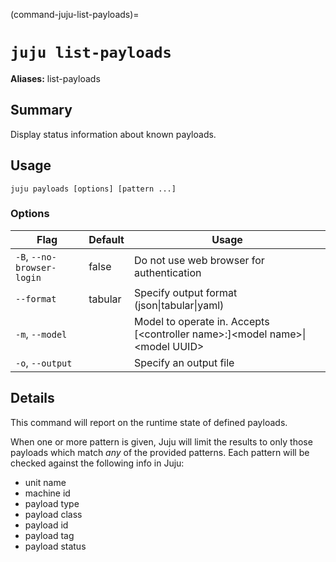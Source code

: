 (command-juju-list-payloads)=
# `juju list-payloads`
**Aliases:** list-payloads

## Summary
Display status information about known payloads.

## Usage
```juju payloads [options] [pattern ...]```

### Options
| Flag | Default | Usage |
| --- | --- | --- |
| `-B`, `--no-browser-login` | false | Do not use web browser for authentication |
| `--format` | tabular | Specify output format (json&#x7c;tabular&#x7c;yaml) |
| `-m`, `--model` |  | Model to operate in. Accepts [&lt;controller name&gt;:]&lt;model name&gt;&#x7c;&lt;model UUID&gt; |
| `-o`, `--output` |  | Specify an output file |

## Details

This command will report on the runtime state of defined payloads.

When one or more pattern is given, Juju will limit the results to only
those payloads which match *any* of the provided patterns. Each pattern
will be checked against the following info in Juju:

- unit name
- machine id
- payload type
- payload class
- payload id
- payload tag
- payload status